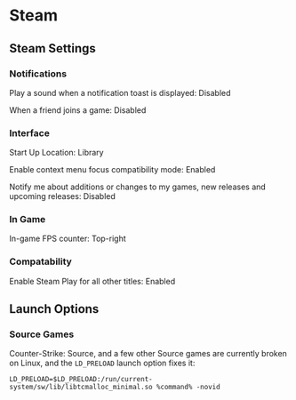 # Steam

## Steam Settings

### Notifications

Play a sound when a notification toast is displayed: Disabled

When a friend joins a game: Disabled

### Interface

Start Up Location: Library

Enable context menu focus compatibility mode: Enabled

Notify me about additions or changes to my games, new releases and upcoming releases: Disabled

### In Game

In-game FPS counter: Top-right

### Compatability

Enable Steam Play for all other titles: Enabled

## Launch Options

### Source Games

Counter-Strike: Source, and a few other Source games are currently broken on Linux, and the `LD_PRELOAD` launch option fixes it:

```text
LD_PRELOAD=$LD_PRELOAD:/run/current-system/sw/lib/libtcmalloc_minimal.so %command% -novid
```
